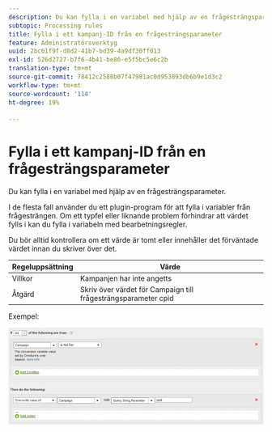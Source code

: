 ```yaml
---
description: Du kan fylla i en variabel med hjälp av en frågesträngsparameter.
subtopic: Processing rules
title: Fylla i ett kampanj-ID från en frågesträngsparameter
feature: Administratörsverktyg
uuid: 2bc61f9f-d8d2-41b7-bd39-4a9df30ff013
exl-id: 526d2727-b7f6-4b41-be86-e5f5bc5e6c2b
translation-type: tm+mt
source-git-commit: 78412c2588b07f47981ac0d953893db6b9e1d3c2
workflow-type: tm+mt
source-wordcount: '114'
ht-degree: 19%

---
```


# Fylla i ett kampanj-ID från en frågesträngsparameter

Du kan fylla i en variabel med hjälp av en frågesträngsparameter.

I de flesta fall använder du ett plugin-program för att fylla i variabler från frågesträngen. Om ett typfel eller liknande problem förhindrar att värdet fylls i kan du fylla i variabeln med bearbetningsregler.

Du bör alltid kontrollera om ett värde är tomt eller innehåller det förväntade värdet innan du skriver över det.

| Regeluppsättning | Värde |
|---|---|
| Villkor | Kampanjen har inte angetts |
| Åtgärd | Skriv över värdet för Campaign till frågesträngsparameter cpid |

Exempel:

![](assets/set-campaign-conditionally.png)
